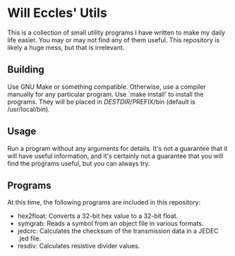 # Will Eccles' Utils

This is a collection of small utility programs I have written to make my daily
life easier. You may or may not find any of them useful. This repository is
likely a huge mess, but that is irrelevant.

## Building

Use GNU Make or something compatible. Otherwise, use a compiler manually for any
particular program. Use `make install' to install the programs. They will be
placed in $DESTDIR/$PREFIX/bin (default is /usr/local/bin).

## Usage

Run a program without any arguments for details. It's not a guarantee that it
will have useful information, and it's certainly not a guarantee that you will
find the programs useful, but you can always try.

## Programs

At this time, the following programs are included in this repository:
 - hex2float: Converts a 32-bit hex value to a 32-bit float.
 - symgrab:   Reads a symbol from an object file in various formats.
 - jedcrc:    Calculates the checksum of the transmission data in a JEDEC .jed
              file.
 - resdiv:    Calculates resistive divider values.
